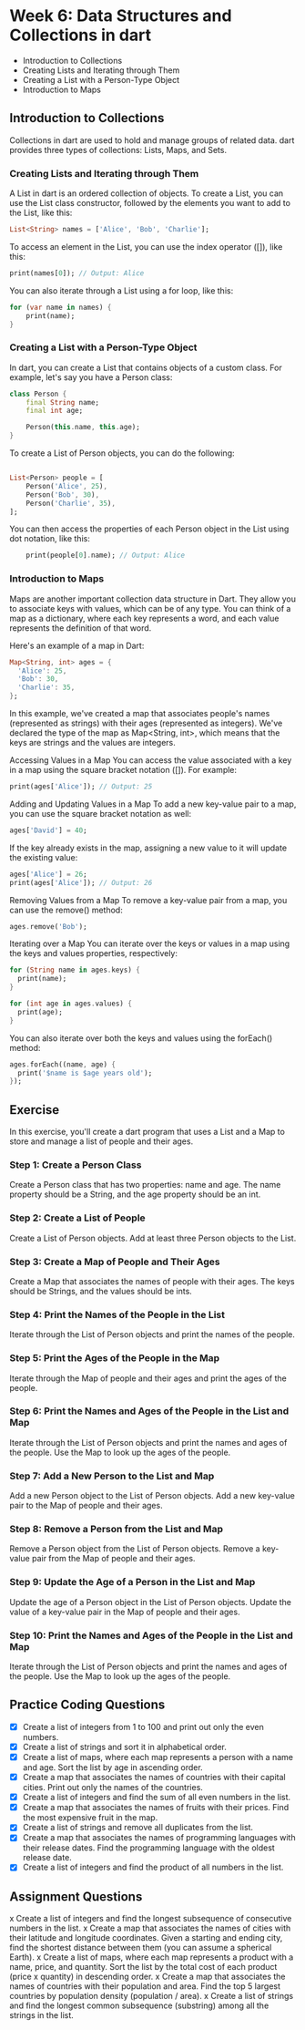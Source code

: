 # Week 6: Data Structures and Collections in dart

- Introduction to Collections
- Creating Lists and Iterating through Them
- Creating a List with a Person-Type Object
- Introduction to Maps

## Introduction to Collections

Collections in dart are used to hold and manage groups of related data. dart provides three types of collections: Lists, Maps, and Sets.

### Creating Lists and Iterating through Them

A List in dart is an ordered collection of objects. To create a List, you can use the List class constructor, followed by the elements you want to add to the List, like this:

```dart
List<String> names = ['Alice', 'Bob', 'Charlie'];
```

To access an element in the List, you can use the index operator ([]), like this:

```dart
print(names[0]); // Output: Alice
```

You can also iterate through a List using a for loop, like this:

```dart
for (var name in names) {
    print(name);
}
```

### Creating a List with a Person-Type Object

In dart, you can create a List that contains objects of a custom class. For example, let's say you have a Person class:

```dart
class Person {
    final String name;
    final int age;

    Person(this.name, this.age);
}
```

To create a List of Person objects, you can do the following:

```dart

List<Person> people = [
    Person('Alice', 25),
    Person('Bob', 30),
    Person('Charlie', 35),
];
```

You can then access the properties of each Person object in the List using dot notation, like this:

```dart
    print(people[0].name); // Output: Alice
```

### Introduction to Maps

Maps are another important collection data structure in Dart. They allow you to associate keys with values, which can be of any type. You can think of a map as a dictionary, where each key represents a word, and each value represents the definition of that word.

Here's an example of a map in Dart:

```dart
Map<String, int> ages = {
  'Alice': 25,
  'Bob': 30,
  'Charlie': 35,
};
```

In this example, we've created a map that associates people's names (represented as strings) with their ages (represented as integers). We've declared the type of the map as Map<String, int>, which means that the keys are strings and the values are integers.

Accessing Values in a Map
You can access the value associated with a key in a map using the square bracket notation ([]). For example:

```dart
print(ages['Alice']); // Output: 25
```

Adding and Updating Values in a Map
To add a new key-value pair to a map, you can use the square bracket notation as well:

```dart
ages['David'] = 40;
```

If the key already exists in the map, assigning a new value to it will update the existing value:

```dart
ages['Alice'] = 26;
print(ages['Alice']); // Output: 26
```

Removing Values from a Map
To remove a key-value pair from a map, you can use the remove() method:

```dart
ages.remove('Bob');
```

Iterating over a Map
You can iterate over the keys or values in a map using the keys and values properties, respectively:

```dart
for (String name in ages.keys) {
  print(name);
}

for (int age in ages.values) {
  print(age);
}
```

You can also iterate over both the keys and values using the forEach() method:

```dart
ages.forEach((name, age) {
  print('$name is $age years old');
});
```

## Exercise

In this exercise, you'll create a dart program that uses a List and a Map to store and manage a list of people and their ages.

### Step 1: Create a Person Class

Create a Person class that has two properties: name and age. The name property should be a String, and the age property should be an int.

### Step 2: Create a List of People

Create a List of Person objects. Add at least three Person objects to the List.

### Step 3: Create a Map of People and Their Ages

Create a Map that associates the names of people with their ages. The keys should be Strings, and the values should be ints.

### Step 4: Print the Names of the People in the List

Iterate through the List of Person objects and print the names of the people.

### Step 5: Print the Ages of the People in the Map

Iterate through the Map of people and their ages and print the ages of the people.

### Step 6: Print the Names and Ages of the People in the List and Map

Iterate through the List of Person objects and print the names and ages of the people. Use the Map to look up the ages of the people.

### Step 7: Add a New Person to the List and Map

Add a new Person object to the List of Person objects. Add a new key-value pair to the Map of people and their ages.

### Step 8: Remove a Person from the List and Map

Remove a Person object from the List of Person objects. Remove a key-value pair from the Map of people and their ages.

### Step 9: Update the Age of a Person in the List and Map

Update the age of a Person object in the List of Person objects. Update the value of a key-value pair in the Map of people and their ages.

### Step 10: Print the Names and Ages of the People in the List and Map

Iterate through the List of Person objects and print the names and ages of the people. Use the Map to look up the ages of the people.

## Practice Coding Questions

- [x] Create a list of integers from 1 to 100 and print out only the even numbers.
- [x] Create a list of strings and sort it in alphabetical order.
- [x] Create a list of maps, where each map represents a person with a name and age. Sort the list by age in ascending order.
- [x] Create a map that associates the names of countries with their capital cities. Print out only the names of the countries.
- [x] Create a list of integers and find the sum of all even numbers in the list.
- [x] Create a map that associates the names of fruits with their prices. Find the most expensive fruit in the map.
- [x] Create a list of strings and remove all duplicates from the list.
- [x] Create a map that associates the names of programming languages with their release dates. Find the programming language with the oldest release date.
- [x] Create a list of integers and find the product of all numbers in the list.

## Assignment Questions

x Create a list of integers and find the longest subsequence of consecutive numbers in the list.
x Create a map that associates the names of cities with their latitude and longitude coordinates. Given a starting and ending city, find the shortest distance between them (you can assume a spherical Earth).
x Create a list of maps, where each map represents a product with a name, price, and quantity. Sort the list by the total cost of each product (price x quantity) in descending order.
x Create a map that associates the names of countries with their population and area. Find the top 5 largest countries by population density (population / area).
x Create a list of strings and find the longest common subsequence (substring) among all the strings in the list.

